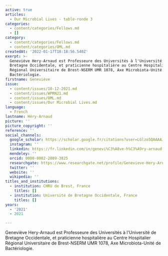 ```yaml
---
active: true
articles:
  - Our Microbial Lives - table-ronde 3
categories:
  - content/categories/Fellows.md
  - []
category:
  - content/categories/Fellows.md
  - content/categories/OML.md
createdAt: '2022-01-17T18:18:56.540Z'
exerpt: >-
  Geneviève Hery-Arnaud est Professeure des Universités à l'Université de
  Bretagne Occidentale, et praticienne hospitalière au Centre Hospitalier
  Régional Universitaire de Brest-NSERM UMR 1078, Axe Microbiota-Unité de
  Bactériologie.
firstname: Geneviève
issue:
  - content/issues/10-12-2021.md
  - content/issues/WPRN21.md
  - content/issues/OML.md
  - content/issues/Our Microbial Lives.md
language:
  - French
lastname: Héry-Arnaud
picture: ''
picture_copyright: ''
reference: ''
social_channels:
  google_scholar: https://scholar.google.fr/citations?user=LGlzo5QAAAAJ&hl=fr
  instagram: ''
  linkedin: https://fr.linkedin.com/in/genevi%C3%A8ve-h%C3%A9ry-arnaud-aa695314a
  mendeley: ''
  orcid: 0000-0002-2089-3825
  researchgate: https://www.researchgate.net/profile/Genevieve-Hery-Arnaud
  twitter: ''
  website: ''
  wikipedia: ''
titles_and_institutions:
  - institution: CHRU de Brest, France
    titles: []
  - institution: Université de Bretagne Occidentale, France
    titles: []
years:
  - '2021'
  - 2021

---
```

Geneviève Hery-Arnaud est Professeure des Universités à l'Université de Bretagne Occidentale, et praticienne hospitalière au Centre Hospitalier Régional Universitaire de Brest-NSERM UMR 1078, Axe Microbiota-Unité de Bactériologie.